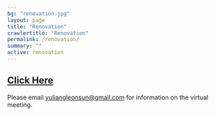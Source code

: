 ```yaml
---
bg: "renovation.jpg"
layout: page
title: "Renovation"
crawlertitle: "Renovation"
permalink: /renovation/
summary: ""
active: renovation
---
```


## [Click Here](https://drive.google.com/file/d/17Qe2qjQkhnUwTp5KTe1Kl5emIXKVAwc-/view?usp=sharing)

Please email yuliangleonsun@gmail.com for information on the virtual meeting.